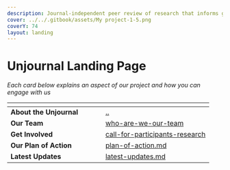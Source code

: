```yaml
---
description: Journal-independent peer review of research that informs global priorities
cover: ../../.gitbook/assets/My project-1-5.png
coverY: 74
layout: landing
---
```


# Unjournal Landing Page



_Each card below explains an aspect of our project and how you can engage with us_

<table data-view="cards"><thead><tr><th></th><th></th><th></th><th data-hidden data-card-cover data-type="files"></th><th data-hidden data-card-target data-type="content-ref"></th></tr></thead><tbody><tr><td><strong>About the Unjournal</strong></td><td></td><td></td><td></td><td><a href="../../">..</a></td></tr><tr><td><strong>Our Team</strong></td><td></td><td></td><td></td><td><a href="../discussion-team/who-are-we-our-team/">who-are-we-our-team</a></td></tr><tr><td><strong>Get Involved</strong></td><td></td><td></td><td></td><td><a href="../call-for-participants-research/">call-for-participants-research</a></td></tr><tr><td><strong>Our Plan of Action</strong></td><td></td><td></td><td></td><td><a href="../plan-of-action.md">plan-of-action.md</a></td></tr><tr><td><strong>Latest Updates</strong></td><td></td><td></td><td></td><td><a href="../latest-updates.md">latest-updates.md</a></td></tr></tbody></table>
